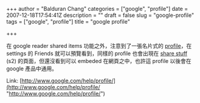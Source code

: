 +++
author = "Balduran Chang"
categories = ["google", "profile"]
date = 2007-12-18T17:54:41Z
description = ""
draft = false
slug = "google-profile"
tags = ["google", "profile"]
title = "google profile"

+++


在 google reader shared items 功能之外，注意到了一張名片式的 [profile](http://www.google.com/help/profile/)，在settings 的 Friends 就可以預覽看到，同樣的 profile 也會出現在 [share stuff](http://www.google.com/s2/sharing/stuff?user=112822381817105630864) (s2) 的頁面，但還沒看到可以 embeded 在網頁之中，也許這 profile 以後會在 google 產品中通用。

Link: [http://www.google.com/help/profile/](http://www.google.com/help/profile/ "http://www.google.com/help/profile/")


